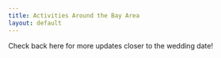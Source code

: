 ```yaml
---
title: Activities Around the Bay Area
layout: default
---
```


Check back here for more updates closer to the wedding date!